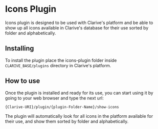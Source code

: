 # Icons Plugin

Icons plugin is designed to be used with Clarive's platform and be able to show
up all icons available in Clarive's database for their use sorted by folder and
alphabetically.

## Installing

To install the plugin place the icons-plugin folder inside `CLARIVE_BASE/plugins`
directory in Clarive's platform.

## How to use

Once the plugin is installed and ready for its use, you can start using it by
going to your web browser and type the next url:

    {Clarive-URI}/plugin/{plugin-Folder-Name}/show-icons

The plugin will automatically look for all icons in the platform available for
their use, and show them sorted by folder and alphabetically.
